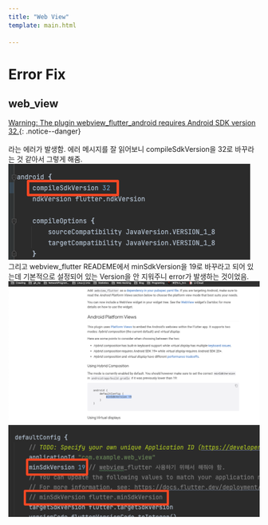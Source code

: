 ```yaml
---
title: "Web View"
template: main.html

---
```

# Error Fix
## web_view
[Warning: The plugin webview_flutter_android requires Android SDK version 32.](#web_view){: .notice--danger}<br><br>
라는 에러가 발생함. 에러 메시지를 잘 읽어보니 compileSdkVersion을 32로 바꾸라는 것 같아서 그렇게 해줌.<br>
![errorfix1](/assets/img/flutter/webView/webViewErrorFix-1.png)<br>
그리고 webview_flutter READEME에서 minSdkVersion을 19로 바꾸라고 되어 있는데 기본적으로 설정되어 있는 Version을 안 지워주니 error가 발생하는 것이었음.<br>
![errorfix1](/assets/img/flutter/webView/Error-fix3.png)<br>
![errorfix1](/assets/img/flutter/webView/ErrorFix-2.png)<br>
